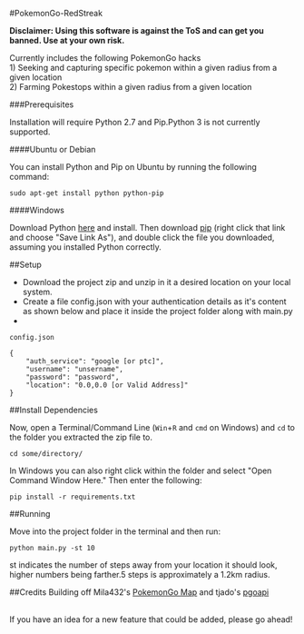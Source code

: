 #PokemonGo-RedStreak

<b>Disclaimer: Using this software is against the ToS and can get you banned. Use at your own risk.</b>

Currently includes the following PokemonGo hacks
<br> 1) Seeking and capturing specific pokemon within a given radius from a given location
<br> 2) Farming Pokestops within a given radius from a given location

###Prerequisites

Installation will require Python 2.7 and Pip.Python 3 is not currently supported.

####Ubuntu or Debian

You can install Python and Pip on Ubuntu by running the following command:
```
sudo apt-get install python python-pip
```

####Windows

Download Python [here](https://www.python.org/ftp/python/2.7.12/python-2.7.12.amd64.msi) and install. Then download [pip](https://bootstrap.pypa.io/get-pip.py) (right click that link and choose "Save Link As"), and double click the file you downloaded, assuming you installed Python correctly.

##Setup
- Download the project zip and unzip in it a desired location on your local system.
- Create a file config.json with your authentication details as it's content as shown below and place it inside the project folder along with main.py
- 
```
config.json

{
    "auth_service": "google [or ptc]",
    "username": "unsername",
    "password": "password",
    "location": "0.0,0.0 [or Valid Address]"
}
```
##Install Dependencies

Now, open a Terminal/Command Line (```Win```+```R``` and ```cmd``` on Windows) and ```cd``` to the folder you extracted the zip file to.
```
cd some/directory/
```
In Windows you can also right click within the folder and select "Open Command Window Here."
Then enter the following:
```
pip install -r requirements.txt
```

##Running

Move into the project folder in the terminal and then run:
```
python main.py -st 10
```
st indicates the number of steps away from your location it should look, higher numbers being farther.5 steps is approximately a 1.2km radius.

##Credits
Building off Mila432's [PokemonGo Map](https://github.com/Mila432/Pokemon_Go_API) and tjado's [pgoapi](https://github.com/tejado/pgoapi)

<br>
If you have an idea for a new feature that could be added, please go ahead!


